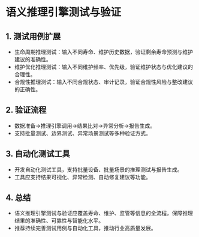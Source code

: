# 语义推理引擎测试与验证

## 1. 测试用例扩展

- 生命周期推理测试：输入不同寿命、维护历史数据，验证剩余寿命预测与维护建议的准确性。
- 维护优化推理测试：输入不同维护频率、优先级，验证维护状态与优化建议的合理性。
- 合规性推理测试：输入不同合规状态、审计记录，验证合规性风险与整改建议的正确性。

## 2. 验证流程

- 数据准备→推理引擎调用→结果比对→异常分析→报告生成。
- 支持批量测试、边界测试、异常场景测试等多种验证方式。

## 3. 自动化测试工具

- 开发自动化测试工具，支持批量设备、批量场景的推理测试与报告生成。
- 工具应支持结果可视化、异常检测、自动修复建议等功能。

## 4. 总结

- 语义推理引擎测试与验证应覆盖寿命、维护、监管等信息的全流程，保障推理结果的准确性、可靠性与智能化水平。
- 推荐持续完善测试用例与自动化工具，推动行业高质量发展。
